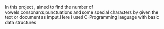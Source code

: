 In this project , aimed to find the number of vowels,consonants,punctuations and some special characters by given the text or document as imput.Here i used C-Programming language with basic data structures

